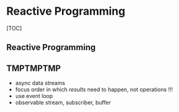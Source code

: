 # Reactive Programming

[TOC]



## Reactive Programming



## TMPTMPTMP

- async data streams
- focus order in which _results_ need to happen, not operations !!!
- use event loop
- observable stream, subscriber, buffer

<!-- ToDo: Difference to Reactive Frameworks, Clean up Svelte.md -->